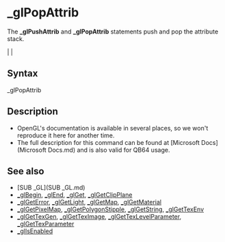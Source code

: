 # _glPopAttrib

The **_glPushAttrib** and **_glPopAttrib** statements push and pop the attribute stack.

  

|  |

## Syntax

_glPopAttrib
  

## Description

* OpenGL's documentation is available in several places, so we won't reproduce it here for another time.
* The full description for this command can be found at [Microsoft Docs](Microsoft Docs.md) and is also valid for QB64 usage.

  

## See also

* [SUB _GL](SUB _GL.md)
* [_glBegin](_glBegin.md), [_glEnd](_glEnd.md), [_glGet](_glGet.md), [_glGetClipPlane](_glGetClipPlane.md)
* [_glGetError](_glGetError.md), [_glGetLight](_glGetLight.md), [_glGetMap](_glGetMap.md), [_glGetMaterial](_glGetMaterial.md)
* [_glGetPixelMap](_glGetPixelMap.md), [_glGetPolygonStipple](_glGetPolygonStipple.md), [_glGetString](_glGetString.md), [_glGetTexEnv](_glGetTexEnv.md)
* [_glGetTexGen](_glGetTexGen.md), [_glGetTexImage](_glGetTexImage.md), [_glGetTexLevelParameter](_glGetTexLevelParameter.md), [_glGetTexParameter](_glGetTexParameter.md)
* [_glIsEnabled](_glIsEnabled.md)

  
